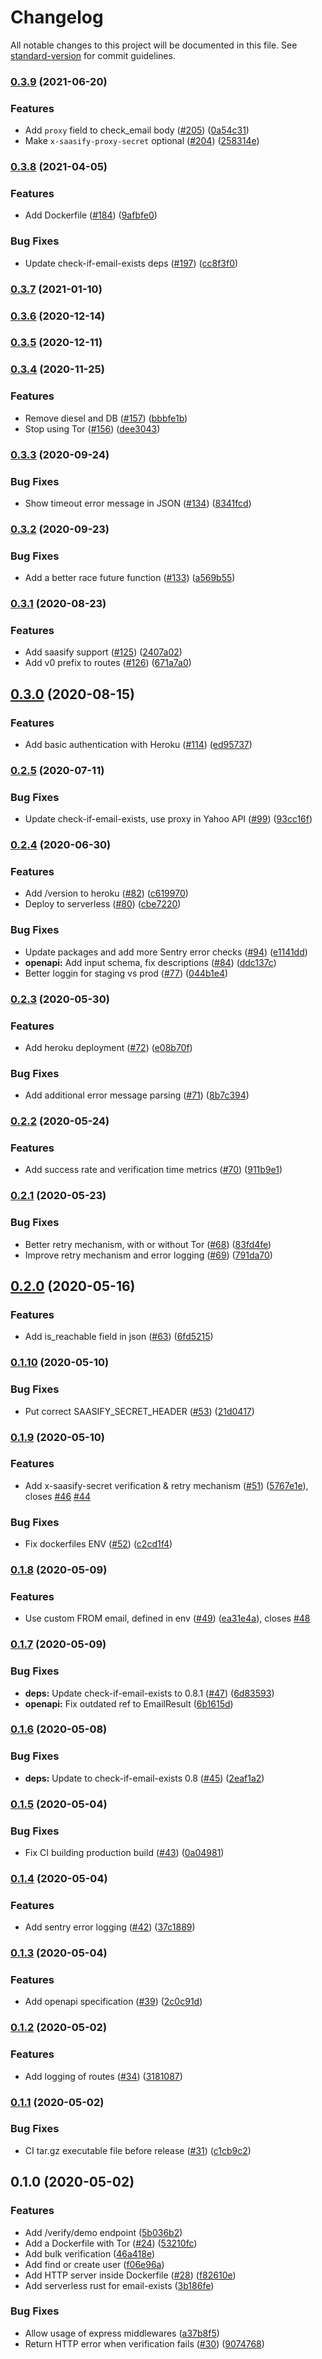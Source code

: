 # Changelog

All notable changes to this project will be documented in this file. See [standard-version](https://github.com/conventional-changelog/standard-version) for commit guidelines.

### [0.3.9](https://github.com/reacherhq/backend/compare/v0.3.8...v0.3.9) (2021-06-20)


### Features

* Add `proxy` field to check_email body ([#205](https://github.com/reacherhq/backend/issues/205)) ([0a54c31](https://github.com/reacherhq/backend/commit/0a54c315dff569fdf30d2edb0ad1769477816aca))
* Make `x-saasify-proxy-secret` optional ([#204](https://github.com/reacherhq/backend/issues/204)) ([258314e](https://github.com/reacherhq/backend/commit/258314eb47eaec308b5818acde7d18777630cf35))

### [0.3.8](https://github.com/reacherhq/backend/compare/v0.3.7...v0.3.8) (2021-04-05)


### Features

* Add Dockerfile ([#184](https://github.com/reacherhq/backend/issues/184)) ([9afbfe0](https://github.com/reacherhq/backend/commit/9afbfe0685d6e55257f7634414f9d9db812519ad))


### Bug Fixes

* Update check-if-email-exists deps ([#197](https://github.com/reacherhq/backend/issues/197)) ([cc8f3f0](https://github.com/reacherhq/backend/commit/cc8f3f054bbc3626d4c0f085aa3b02e266eff227))

### [0.3.7](https://github.com/reacherhq/backend/compare/v0.3.6...v0.3.7) (2021-01-10)

### [0.3.6](https://github.com/reacherhq/backend/compare/v0.3.5...v0.3.6) (2020-12-14)

### [0.3.5](https://github.com/reacherhq/backend/compare/v0.3.4...v0.3.5) (2020-12-11)

### [0.3.4](https://github.com/reacherhq/backend/compare/v0.3.3...v0.3.4) (2020-11-25)


### Features

* Remove diesel and DB ([#157](https://github.com/reacherhq/backend/issues/157)) ([bbbfe1b](https://github.com/reacherhq/backend/commit/bbbfe1b3fd9b35cb8e852684943a9b426296471b))
* Stop using Tor ([#156](https://github.com/reacherhq/backend/issues/156)) ([dee3043](https://github.com/reacherhq/backend/commit/dee304335d937e0f9bc9c70963a8b5a00f97eaa8))

### [0.3.3](https://github.com/reacherhq/backend/compare/v0.3.2...v0.3.3) (2020-09-24)


### Bug Fixes

* Show timeout error message in JSON ([#134](https://github.com/reacherhq/backend/issues/134)) ([8341fcd](https://github.com/reacherhq/backend/commit/8341fcdfbb0cb002c11db237122144999804000a))

### [0.3.2](https://github.com/reacherhq/backend/compare/v0.3.1...v0.3.2) (2020-09-23)


### Bug Fixes

* Add a better race future function ([#133](https://github.com/reacherhq/backend/issues/133)) ([a569b55](https://github.com/reacherhq/backend/commit/a569b55f81da78dfef4a26ee82b203d663765781))

### [0.3.1](https://github.com/reacherhq/backend/compare/v0.3.0...v0.3.1) (2020-08-23)


### Features

* Add saasify support ([#125](https://github.com/reacherhq/backend/issues/125)) ([2407a02](https://github.com/reacherhq/backend/commit/2407a02134479f88dcb93b8054ad538a73b8103d))
* Add v0 prefix to routes ([#126](https://github.com/reacherhq/backend/issues/126)) ([671a7a0](https://github.com/reacherhq/backend/commit/671a7a0899b16013ca5e727fd70ab22d2c429f2b))

## [0.3.0](https://github.com/reacherhq/backend/compare/v0.2.5...v0.3.0) (2020-08-15)


### Features

* Add basic authentication with Heroku ([#114](https://github.com/reacherhq/backend/issues/114)) ([ed95737](https://github.com/reacherhq/backend/commit/ed957371ced2b4752fb53b6ef38017587e9299aa))

### [0.2.5](https://github.com/reacherhq/backend/compare/v0.2.4...v0.2.5) (2020-07-11)


### Bug Fixes

* Update check-if-email-exists, use proxy in Yahoo API ([#99](https://github.com/reacherhq/backend/issues/99)) ([93cc16f](https://github.com/reacherhq/backend/commit/93cc16f59b078d113900ee7c697c1066bde0ef7e))

### [0.2.4](https://github.com/reacherhq/backend/compare/v0.2.3...v0.2.4) (2020-06-30)


### Features

* Add /version to heroku ([#82](https://github.com/reacherhq/backend/issues/82)) ([c619970](https://github.com/reacherhq/backend/commit/c619970ad6a67e6b3d6faf561dacae6dd1564f71))
* Deploy to serverless ([#80](https://github.com/reacherhq/backend/issues/80)) ([cbe7220](https://github.com/reacherhq/backend/commit/cbe7220d3dab47e627458ee8eb770b7704a99520))


### Bug Fixes

* Update packages and add more Sentry error checks ([#94](https://github.com/reacherhq/backend/issues/94)) ([e1141dd](https://github.com/reacherhq/backend/commit/e1141dd5a5116af0c1cd4b11b11058741efb4c02))
* **openapi:** Add input schema, fix descriptions ([#84](https://github.com/reacherhq/backend/issues/84)) ([ddc137c](https://github.com/reacherhq/backend/commit/ddc137c305d138ac63efbc7cdc68802fb8794154))
* Better loggin for staging vs prod ([#77](https://github.com/reacherhq/backend/issues/77)) ([044b1e4](https://github.com/reacherhq/backend/commit/044b1e4c46995d374b8ddaafa91df99b41912f39))

### [0.2.3](https://github.com/reacherhq/backend/compare/v0.2.2...v0.2.3) (2020-05-30)


### Features

* Add heroku deployment ([#72](https://github.com/reacherhq/backend/issues/72)) ([e08b70f](https://github.com/reacherhq/backend/commit/e08b70fa4a4d2b0d153a9200f84ac5164e0de204))


### Bug Fixes

* Add additional error message parsing ([#71](https://github.com/reacherhq/backend/issues/71)) ([8b7c394](https://github.com/reacherhq/backend/commit/8b7c394c982f6effa550284c3fbef17edc0d73a0))

### [0.2.2](https://github.com/reacherhq/backend/compare/v0.2.1...v0.2.2) (2020-05-24)


### Features

* Add success rate and verification time metrics ([#70](https://github.com/reacherhq/backend/issues/70)) ([911b9e1](https://github.com/reacherhq/backend/commit/911b9e1a0b7a32cac70b11b2f0af19fdc947b9de))

### [0.2.1](https://github.com/reacherhq/backend/compare/v0.2.0...v0.2.1) (2020-05-23)


### Bug Fixes

* Better retry mechanism, with or without Tor ([#68](https://github.com/reacherhq/backend/issues/68)) ([83fd4fe](https://github.com/reacherhq/backend/commit/83fd4fead130a1088cb23bdbc3040bd4f501efb9))
* Improve retry mechanism and error logging ([#69](https://github.com/reacherhq/backend/issues/69)) ([791da70](https://github.com/reacherhq/backend/commit/791da70a46f8a63887397435d0cc52d7c840ece2))

## [0.2.0](https://github.com/reacherhq/backend/compare/v0.1.10...v0.2.0) (2020-05-16)


### Features

* Add is_reachable field in json ([#63](https://github.com/reacherhq/backend/issues/63)) ([6fd5215](https://github.com/reacherhq/backend/commit/6fd5215285cf6b841d8c843857f9b9bf11940c82))

### [0.1.10](https://github.com/reacherhq/backend/compare/v0.1.9...v0.1.10) (2020-05-10)


### Bug Fixes

* Put correct SAASIFY_SECRET_HEADER ([#53](https://github.com/reacherhq/backend/issues/53)) ([21d0417](https://github.com/reacherhq/backend/commit/21d0417817b4c394d67ff1dd1cc48e6c8a7f50d8))

### [0.1.9](https://github.com/reacherhq/backend/compare/v0.1.8...v0.1.9) (2020-05-10)


### Features

* Add x-saasify-secret verification & retry mechanism ([#51](https://github.com/reacherhq/backend/issues/51)) ([5767e1e](https://github.com/reacherhq/backend/commit/5767e1e32497d6535ac5794a1afffbfe1cc60b05)), closes [#46](https://github.com/reacherhq/backend/issues/46) [#44](https://github.com/reacherhq/backend/issues/44)


### Bug Fixes

* Fix dockerfiles ENV ([#52](https://github.com/reacherhq/backend/issues/52)) ([c2cd1f4](https://github.com/reacherhq/backend/commit/c2cd1f42bd3d01359da9987441e05b992bdbf15c))

### [0.1.8](https://github.com/reacherhq/backend/compare/v0.1.7...v0.1.8) (2020-05-09)


### Features

* Use custom FROM email, defined in env ([#49](https://github.com/reacherhq/backend/issues/49)) ([ea31e4a](https://github.com/reacherhq/backend/commit/ea31e4abbe7e86860fbc28a4627d826afcb2b1af)), closes [#48](https://github.com/reacherhq/backend/issues/48)

### [0.1.7](https://github.com/reacherhq/backend/compare/v0.1.6...v0.1.7) (2020-05-09)


### Bug Fixes

* **deps:** Update check-if-email-exists to 0.8.1 ([#47](https://github.com/reacherhq/backend/issues/47)) ([6d83593](https://github.com/reacherhq/backend/commit/6d83593415a0956b21b6fa2e7b88b076f3bc649f))
* **openapi:** Fix outdated ref to EmailResult ([6b1615d](https://github.com/reacherhq/backend/commit/6b1615da7146232971e055d7e5fb710f585cd855))

### [0.1.6](https://github.com/reacherhq/backend/compare/v0.1.5...v0.1.6) (2020-05-08)


### Bug Fixes

* **deps:** Update to check-if-email-exists 0.8 ([#45](https://github.com/reacherhq/backend/issues/45)) ([2eaf1a2](https://github.com/reacherhq/backend/commit/2eaf1a29162a51671026156cd8be6dd592f3b76a))

### [0.1.5](https://github.com/reacherhq/backend/compare/v0.1.4...v0.1.5) (2020-05-04)


### Bug Fixes

* Fix CI building production build ([#43](https://github.com/reacherhq/backend/issues/43)) ([0a04981](https://github.com/reacherhq/backend/commit/0a04981ddc6af3b4bccf136c36bfe4dcd53b7d38))

### [0.1.4](https://github.com/reacherhq/backend/compare/v0.1.3...v0.1.4) (2020-05-04)


### Features

* Add sentry error logging ([#42](https://github.com/reacherhq/backend/issues/42)) ([37c1889](https://github.com/reacherhq/backend/commit/37c18891ccecc1b11fe306ca1bbeff7d9cd98f82))

### [0.1.3](https://github.com/reacherhq/backend/compare/v0.1.2...v0.1.3) (2020-05-04)


### Features

* Add openapi specification ([#39](https://github.com/reacherhq/backend/issues/39)) ([2c0c91d](https://github.com/reacherhq/backend/commit/2c0c91d073136bdc18f2d6d3a1ab3e60945e348f))

### [0.1.2](https://github.com/reacherhq/backend/compare/v0.1.1...v0.1.2) (2020-05-02)


### Features

* Add logging of routes ([#34](https://github.com/reacherhq/backend/issues/34)) ([3181087](https://github.com/reacherhq/backend/commit/3181087a5a627cfa13a72269f189f4e302f47e60))

### [0.1.1](https://github.com/reacherhq/backend/compare/v0.1.0...v0.1.1) (2020-05-02)


### Bug Fixes

* CI tar.gz executable file before release ([#31](https://github.com/reacherhq/backend/issues/31)) ([c1cb9c2](https://github.com/reacherhq/reacher-microservices/commit/c1cb9c26bba7ab660258bd3d21d09cf446da0246))

## 0.1.0 (2020-05-02)


### Features

* Add /verify/demo endpoint ([5b036b2](https://github.com/reacherhq/backend/commit/5b036b2b2fc7d9fa1740dbb1a29b07ec78e3153f))
* Add a Dockerfile with Tor ([#24](https://github.com/reacherhq/backend/issues/24)) ([53210fc](https://github.com/reacherhq/reacher-microservices/commit/53210fcca03d1f4b6baad7573b18c49432e389e7))
* Add bulk verification ([46a418e](https://github.com/reacherhq/backend/commit/46a418e40f9ff1e896eaa00ddeba9d3d6da9abac))
* Add find or create user ([f06e96a](https://github.com/reacherhq/backend/commit/f06e96a117dcd2eb0535e70e18e69e15d144d48b))
* Add HTTP server inside Dockerfile ([#28](https://github.com/reacherhq/backend/issues/28)) ([f82610e](https://github.com/reacherhq/reacher-microservices/commit/f82610ecdc6f360e3be8f076fab793b13fb88251))
* Add serverless rust for email-exists ([3b186fe](https://github.com/reacherhq/backend/commit/3b186fee406af38faf6ec5e82cb68f0d30599b55))


### Bug Fixes

* Allow usage of express middlewares ([a37b8f5](https://github.com/reacherhq/backend/commit/a37b8f5bcbeea366f4c658f6dad4becf38245eeb))
* Return HTTP error when verification fails ([#30](https://github.com/reacherhq/backend/issues/30)) ([9074768](https://github.com/reacherhq/reacher-microservices/commit/90747689ff83640aa5b8b37d54a2f0b09cc433b3))

